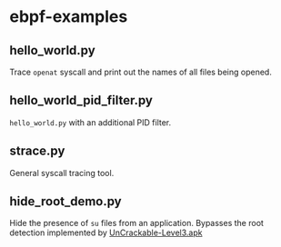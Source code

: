 # ebpf-examples

## hello_world.py

Trace `openat` syscall and print out the names of all files being opened.

## hello_world_pid_filter.py

`hello_world.py` with an additional PID filter.

## strace.py

General syscall tracing tool.

## hide_root_demo.py

Hide the presence of `su` files from an application. Bypasses the root
detection implemented by [UnCrackable-Level3.apk](https://github.com/OWASP/owasp-mstg/blob/master/Crackmes/Android/Level_03/UnCrackable-Level3.apk)
